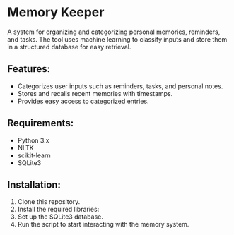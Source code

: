 # Memory Keeper
A system for organizing and categorizing personal memories, reminders, and tasks. The tool uses machine learning to classify inputs and store them in a structured database for easy retrieval.

## Features:
- Categorizes user inputs such as reminders, tasks, and personal notes.
- Stores and recalls recent memories with timestamps.
- Provides easy access to categorized entries.

## Requirements:
- Python 3.x
- NLTK
- scikit-learn
- SQLite3

## Installation:
1. Clone this repository.
2. Install the required libraries:
3. Set up the SQLite3 database.
4. Run the script to start interacting with the memory system.

